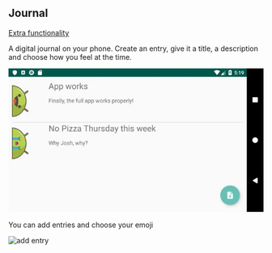 ## Journal 



[Extra functionality](https://github.com/artix15/Journal/blob/master/doc/extra.md)



A digital journal on your phone. Create an entry, give it a title, a description and choose how you feel at the time. 



![Basic app](/doc/Journal_horizontal.png)



You can add entries and choose your emoji



![add entry](https://github.com/artix15/Journal/blob/master/doc/Creating%20an%20entry.png)

